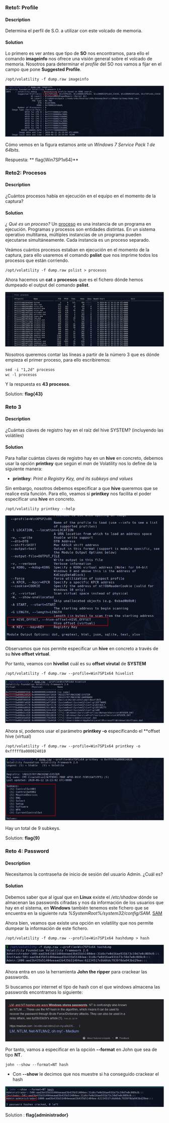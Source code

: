 ### Reto1: Profile
#### Description
Determina el perfil de S.O. a utilizar con este volcado de memoria.

#### Solution
Lo primero es ver antes que tipo de **SO** nos encontramos, para ello el comando **imageinfo** nos ofrece una visión general sobre el volcado de memoria. Nosotros para determinar el *profile* del SO nos vamos a fijar en el campo que pone **Suggested Profile**.

```
/opt/volatility -f dump.raw imageinfo
```

![](../images/forense/profileVolatility.png)

Cómo vemos en la figura estamos ante un *Windows 7 Service Pack 1 de 64bits*. 

Respuesta: ** flag{Win7SP1x64}**

### Reto2: Procesos
#### Description
¿Cuántos procesos había en ejecución en el equipo en el momento de la captura?

#### Solution
*¿ Qué es un proceso?*
Un [proceso](https://en.wikipedia.org/wiki/Process_(computing)) es una instancia de un programa en ejecución. Programas y procesos son entidades distintas. En un sistema operativo multitarea, múltiples instancias de un programa pueden ejecutarse simultáneamente. Cada instancia es un proceso separado.

Veámos cuántos procesos estaban en ejecución en el momento de la captura, para ello usaremos el comando **pslist** que nos imprime todos los procesos que están corriendo.

```
/opt/volatility -f dump.raw pslist > procesos
```

Ahora hacemos un **cat** a **procesos** que es el fichero dónde hemos dumpeado el output del comando **pslist**.

![](../images/forense/dumpProcesos.png)

Nosotros queremos contar las líneas a partir de la número 3 que es dónde empieza el primer proceso, para ello escribiremos:

```
sed -i "1,2d" procesos
wc -l procesos
```

Y la respuesta es **43 procesos**.

Solution: **flag{43}**

### Reto 3
#### Description
¿Cuántas claves de registro hay en el raíz del hive SYSTEM? (incluyendo las volátiles)

#### Solution

Para hallar cuántas claves de registro hay en un **hive** en concreto, debemos usar la opción **printkey** que según el *man* de Volatility nos lo define de la siguiente manera:

- **printkey**: *Print a Registry Key, and its subkeys and values*

Sin embargo, nosotros debemos especificar a que **hive** queremos que se realice esta función. Para ello, veamos si **printkey** nos facilita el poder especificar una **hive** en concreto. 

```
/opt/volatility printkey --help
```
![](../images/forense/printkeyHelp.png)

Observamos que nos permite especificar un **hive** en concreto a través de su **hive offset virtual**.

Por tanto, veamos con **hivelist** cuál es su **offset virutal** de **SYSTEM**

```
/opt/volatility -f dump.raw --profile=Win7SP1x64 hivelist
```
![](../images/forense/OffsetVirtaulHiveSystem.png)

Ahora sí, podemos usar el parámetro **printkey -o** especificando el **offset hive (virtual)

```
/opt/volatility -f dump.raw --profile=Win7SP1x64 printkey -o 0xfffff8a000024010
```
![](../images/forense/9subkeysSystem.png)

Hay un total de 9 subkeys.

Solution:  **flag{9}**

### Reto 4: Password
#### Description
Necesitamos la contraseña de inicio de sesión del usuario Admin. ¿Cuál es?

#### Solution
Debemos saber que al igual que en **Linux** existe el */etc/shadow* dónde se almacenan las passwords cifradas y nos da información de los usuarios que hay en el sistema, en **Windows** también tenemos este fichero que se encuentra en la siguiente ruta *%SystemRoot%/system32/config/SAM*. [SAM](https://en.wikipedia.org/wiki/Security_Account_Manager)

Ahora bien, veamos que existe una opción en volatility que nos permite dumpear la información de este fichero.


```
/opt/volatility -f dump.raw --profile=Win7SP1x64 hashdump > hash
```
![](../images/forense/dumpHash.png)

Ahora entra en uso la herramienta **John the ripper** para crackear las passwords.

Si buscamos por internet el tipo de hash con el que windows almacena las passwords encontramos lo siguiente:

![](../images/forense/NTformat.png)

Por tanto, vamos a especificar en la opción **--format** en John que sea de tipo **NT**.

```
john --show --format=NT hash
```

- Con **--show** le decimos que nos muestre si ha conseguido crackear el hash

![](../images/forense/passwordAdmin.png)

Solution : **flag{administrador}**
